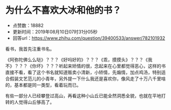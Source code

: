 # 为什么不喜欢大冰和他的书？
- 点赞数：18882
- 更新时间：2019年08月10日07时31分05秒
- 回答url：https://www.zhihu.com/question/39400533/answer/782101932
<body>
 <p data-pid="6UvpizbQ">看书，我首先注重书名。</p>
 <p data-pid="lwq9qcqL">《阿弥陀佛么么哒》？？？《好吗好的》？？？《乖，摸摸头》？？？《我不》？？？《你坏》？？？听起来矫情的很，念起来在心里都觉得恶心，这样的书直接不看，看了这个书名就知道贩卖小清新，小矫情，先煽情，加点鸡汤，特别适合假装文艺范儿的小青年，另外提一下什么我还是喜欢你，像风走了十万八千里啥的，基本都是同一类型，看着玩而已。</p>
 <p data-pid="eYb2qvpl">有些一部分人已经攀登过高山，再看这种小山丘已能全然洞悉全貌，也就在平地打转的人觉得山丘够高了。</p>
</body>